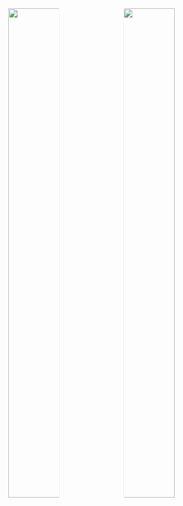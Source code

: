 <div style="width: 100%; height: auto">
    <div style="width: 100%; text-align: center">
        <img
            style="width: 45%; height: 50%"
            src="https://github-readme-stats.vercel.app/api/top-langs/?username=eric-lemos&layout=compact&langs_count=7&theme=dracula"
        />
        <img
            style="width: 45%; height: 50%"
            src="https://github-readme-stats.vercel.app/api?username=eric-lemos&show_icons=true&theme=dracula&include_all_commits=true&count_private=true"
        />
    </div>
</div>
